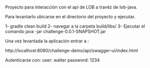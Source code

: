 Proyecto para interacción con el api de LOB a travéz de lob-java. 

Para levantarlo ubicarse en el directorio del proyecto y ejecutar.

 1- gradle clean build
 2- navegar a la carpeta build/libs/
 3- Ejecutar el comando java -jar challenge-0.0.1-SNAPSHOT.jar

 Una vez levantada la aplicación entrar a : 

  http://localhost:8080/challenge-demo/api/swagger-ui/index.html

  Autenticarse con: 
    user: walter
    password: 1234
